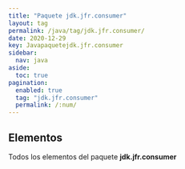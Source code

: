 ```yaml
---
title: "Paquete jdk.jfr.consumer"
layout: tag
permalink: /java/tag/jdk.jfr.consumer/
date: 2020-12-29
key: Javapaquetejdk.jfr.consumer
sidebar: 
  nav: java
aside: 
  toc: true
pagination: 
  enabled: true
  tag: "jdk.jfr.consumer"
  permalink: /:num/
---
```


<h2>Elementos</h2>
Todos los elementos del paquete <strong>jdk.jfr.consumer</strong>

